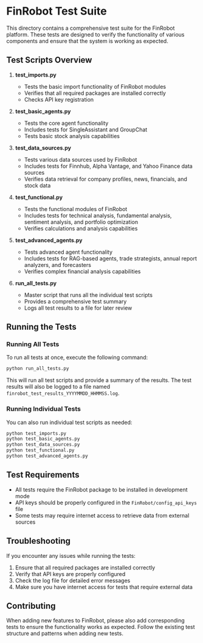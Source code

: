 # FinRobot Test Suite

This directory contains a comprehensive test suite for the FinRobot platform. These tests are designed to verify the functionality of various components and ensure that the system is working as expected.

## Test Scripts Overview

1. **test_imports.py**
   - Tests the basic import functionality of FinRobot modules
   - Verifies that all required packages are installed correctly
   - Checks API key registration

2. **test_basic_agents.py**
   - Tests the core agent functionality
   - Includes tests for SingleAssistant and GroupChat
   - Tests basic stock analysis capabilities

3. **test_data_sources.py**
   - Tests various data sources used by FinRobot
   - Includes tests for Finnhub, Alpha Vantage, and Yahoo Finance data sources
   - Verifies data retrieval for company profiles, news, financials, and stock data

4. **test_functional.py**
   - Tests the functional modules of FinRobot
   - Includes tests for technical analysis, fundamental analysis, sentiment analysis, and portfolio optimization
   - Verifies calculations and analysis capabilities

5. **test_advanced_agents.py**
   - Tests advanced agent functionality
   - Includes tests for RAG-based agents, trade strategists, annual report analyzers, and forecasters
   - Verifies complex financial analysis capabilities

6. **run_all_tests.py**
   - Master script that runs all the individual test scripts
   - Provides a comprehensive test summary
   - Logs all test results to a file for later review

## Running the Tests

### Running All Tests

To run all tests at once, execute the following command:

```bash
python run_all_tests.py
```

This will run all test scripts and provide a summary of the results. The test results will also be logged to a file named `finrobot_test_results_YYYYMMDD_HHMMSS.log`.

### Running Individual Tests

You can also run individual test scripts as needed:

```bash
python test_imports.py
python test_basic_agents.py
python test_data_sources.py
python test_functional.py
python test_advanced_agents.py
```

## Test Requirements

- All tests require the FinRobot package to be installed in development mode
- API keys should be properly configured in the `FinRobot/config_api_keys` file
- Some tests may require internet access to retrieve data from external sources

## Troubleshooting

If you encounter any issues while running the tests:

1. Ensure that all required packages are installed correctly
2. Verify that API keys are properly configured
3. Check the log file for detailed error messages
4. Make sure you have internet access for tests that require external data

## Contributing

When adding new features to FinRobot, please also add corresponding tests to ensure the functionality works as expected. Follow the existing test structure and patterns when adding new tests.
